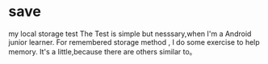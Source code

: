 # save
my local storage test
The Test is simple but nesssary,when I'm a Android junior learner.
For remembered storage method , I do some exercise to help memory.
It's a little,because there are others similar to。

